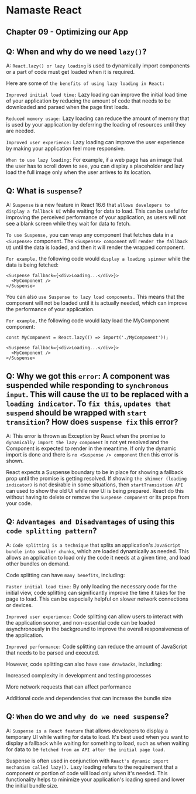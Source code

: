 # Namaste React

## Chapter 09 - Optimizing our App

## Q: When and why do we need `lazy()`?

A: `React.lazy() or lazy loading` is used to dynamically import components or a part of code must get loaded when it is required.

Here are some of `the benefits of using lazy loading in React:`

`Improved initial load time:` Lazy loading can improve the initial load time of your application by reducing the amount of code that needs to be downloaded and parsed when the page first loads.

`Reduced memory usage:` Lazy loading can reduce the amount of memory that is used by your application by deferring the loading of resources until they are needed.

`Improved user experience:` Lazy loading can improve the user experience by making your application feel more responsive.

`When to use lazy loading:`
For example, if a web page has an image that the user has to scroll down to see, you can display a placeholder and lazy load the full image only when the user arrives to its location.

## Q: What is `suspense`?

A: `Suspense` is a new feature in React 16.6 that `allows developers to display a fallback UI` while waiting for data to load. This can be useful for improving the perceived performance of your application, as users will not see a blank screen while they wait for data to fetch.

`To use Suspense,` you can wrap any component that fetches data in a `<Suspense>` component. The `<Suspense> component` will `render the fallback UI` until the data is loaded, and then it will render the wrapped component.

`For example,` the following code would `display a loading spinner` while the data is being fetched:

```
<Suspense fallback={<div>Loading...</div>}>
  <MyComponent />
</Suspense>
```

You can also `use Suspense to lazy load components.` This means that the component will not be loaded until it is actually needed, which can improve the performance of your application.

`For example,` the following code would lazy load the MyComponent component:

```
const MyComponent = React.lazy(() => import('./MyComponent'));

<Suspense fallback={<div>Loading...</div>}>
  <MyComponent />
</Suspense>
```

## Q: Why we got this `error`: A component was suspended while responding to `synchronous input`. This will cause the `UI` to be replaced with a `loading indicator`. To `fix this`, `updates that suspend` should be wrapped with `start transition`? How does `suspense fix` this error?

A: This error is thrown as Exception by React when the promise to `dynamically import the lazy component` is not yet resolved and the Component is expected to render in the meantime. If only the dynamic import is done and there is `no <Suspense /> component` then this error is shown.

React expects a Suspense boundary to be in place for showing a fallback prop until the promise is getting resolved. If showing `the shimmer (loading indicator)` is not desirable in some situations, then `startTransistion API` can used to show the old UI while new UI is being prepared. React do this without having to delete or remove the `Suspense component` or its props from your code.

## Q: `Advantages and Disadvantages` of using this `code splitting pattern`?

A: `Code splitting is a technique` that splits an application's `JavaScript bundle into smaller chunks`, which are loaded dynamically as needed. This allows an application to load only the code it needs at a given time, and load other bundles on demand.

Code splitting can have `many benefits`, including:

`Faster initial load time:` By only loading the necessary code for the initial view, code splitting can significantly improve the time it takes for the page to load. This can be especially helpful on slower network connections or devices.

`Improved user experience:` Code splitting can allow users to interact with the application sooner, and non-essential code can be loaded asynchronously in the background to improve the overall responsiveness of the application.

`Improved performance:` Code splitting can reduce the amount of JavaScript that needs to be parsed and executed.

However, code splitting can also have `some drawbacks`, including:

Increased complexity in development and testing processes

More network requests that can affect performance

Additional code and dependencies that can increase the bundle size

## Q: `When` do we and `why do we need suspense`?

A: `Suspense is a React feature` that allows developers to display a temporary UI while waiting for data to load. It's best used when you want to display a fallback while waiting for something to load, such as when waiting for data to be `fetched from an API after the initial page load.`

Suspense is often used in conjunction with `React's dynamic import mechanism called lazy().` Lazy loading refers to the requirement that a component or portion of code will load only when it's needed. This functionality helps to minimize your application's loading speed and lower the initial bundle size.
